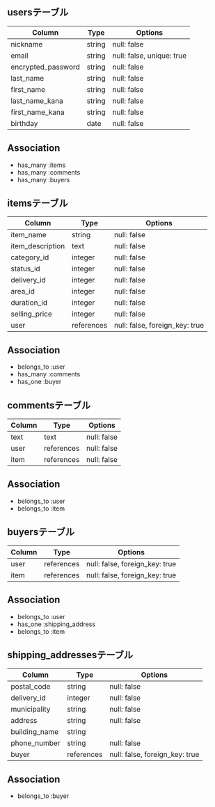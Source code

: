 ## usersテーブル
| Column              | Type    | Options                     |
| -----------------   | ------- | --------------------------- |
| nickname            | string  | null: false                 |
| email               | string  | null: false, unique: true   |
| encrypted_password  | string  | null: false                 |
| last_name           | string  | null: false                 |
| first_name          | string  | null: false                 |
| last_name_kana      | string  | null: false                 |
| first_name_kana     | string  | null: false                 |
| birthday            | date    | null: false                 |

## Association

- has_many :items
- has_many :comments
- has_many :buyers

## itemsテーブル
| Column           | Type      | Options                       |
| ---------------- | --------- | ----------------------------- |
| item_name        | string    | null: false                   |
| item_description | text      | null: false                   |
| category_id      | integer   | null: false                   |
| status_id        | integer   | null: false                   |
| delivery_id      | integer   | null: false                   |
| area_id          | integer   | null: false                   |
| duration_id      | integer   | null: false                   |
| selling_price    | integer   | null: false                   |
| user             | references| null: false, foreign_key: true|

## Association

- belongs_to :user
- has_many :comments
- has_one :buyer

## commentsテーブル

| Column     | Type       | Options           |
| ---------- | ---------- | ----------------- |
| text       | text       | null: false       |
| user       | references | null: false       |
| item       | references | null: false       |

## Association

- belongs_to :user
- belongs_to :item

## buyersテーブル

| Column            | Type       | Options                          |
| ----------------- | ---------- | -------------------------------- |
| user              | references | null: false, foreign_key: true   |
| item              | references | null: false, foreign_key: true   |

## Association

- belongs_to :user
- has_one :shipping_address
- belongs_to :item

## shipping_addressesテーブル
| Column             | Type       | Options                         |
| ------------------ | ---------- | ----------------                |
| postal_code        | string     | null: false                     |
| delivery_id        | integer    | null: false                     |
| municipality       | string     | null: false                     |
| address            | string     | null: false                     |
| building_name      | string     |                                 |
| phone_number       | string     | null: false                     |
| buyer              | references | null: false, foreign_key: true  |

## Association
- belongs_to :buyer